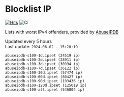 # Blocklist IP

[![Hits](https://hits.seeyoufarm.com/api/count/incr/badge.svg?url=https%3A%2F%2Fgithub.com%2Fborestad%2Fblocklist-ip%2F&count_bg=%2379C83D&title_bg=%23555555&icon=&icon_color=%23E7E7E7&title=hits&edge_flat=false)](https://hits.seeyoufarm.com)  ![CI](https://img.shields.io/github/workflow/status/borestad/blocklist-ip/CI?style=flat-square)

Lists with worst IPv4 offenders, provided by [AbuseIPDB](https://www.abuseipdb.com/)

<!-- FOOTER-PLACEHOLDER -->
Updated every 5 hours<br>
Last update: `2024-06-02 - 15:20:19`
```
abuseipdb-s100-1d.ipset (24519 ip)
abuseipdb-s100-2d.ipset (28911 ip)
abuseipdb-s100-3d.ipset (30994 ip)
abuseipdb-s100-7d.ipset (36122 ip)
abuseipdb-s100-30d.ipset (57474 ip)
abuseipdb-s100-60d.ipset (80427 ip)
abuseipdb-s100-90d.ipset (103436 ip)
abuseipdb-s100-120d.ipset (125019 ip)
abuseipdb-s100-all.ipset (546804 ip)
```

